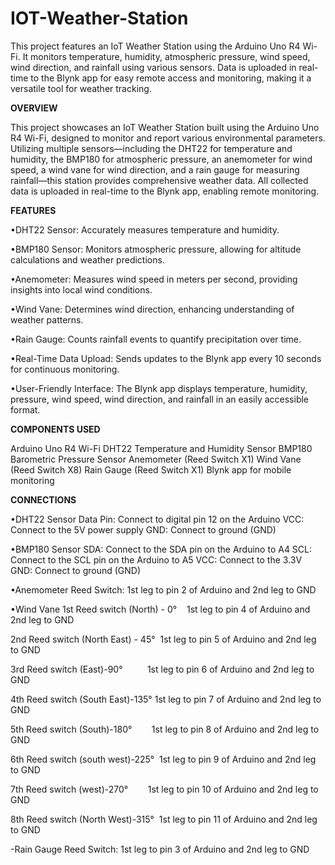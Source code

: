 # IOT-Weather-Station

This project features an IoT Weather Station using the Arduino Uno R4 Wi-Fi. It monitors temperature, humidity, atmospheric pressure, wind speed, wind direction, and rainfall using various sensors. Data is uploaded in real-time to the Blynk app for easy remote access and monitoring, making it a versatile tool for weather tracking.

**OVERVIEW**

This project showcases an IoT Weather Station built using the Arduino Uno R4 Wi-Fi, designed to monitor and report various environmental parameters. Utilizing multiple sensors—including the DHT22 for temperature and humidity, the BMP180 for atmospheric pressure, an anemometer for wind speed, a wind vane for wind direction, and a rain gauge for measuring rainfall—this station provides comprehensive weather data. All collected data is uploaded in real-time to the Blynk app, enabling remote monitoring.

**FEATURES**

•DHT22 Sensor: Accurately measures temperature and humidity.

•BMP180 Sensor: Monitors atmospheric pressure, allowing for altitude calculations and weather predictions.

•Anemometer: Measures wind speed in meters per second, providing insights into local wind conditions.

•Wind Vane: Determines wind direction, enhancing understanding of weather patterns.

•Rain Gauge: Counts rainfall events to quantify precipitation over time.

•Real-Time Data Upload: Sends updates to the Blynk app every 10 seconds for continuous monitoring.

•User-Friendly Interface: The Blynk app displays temperature, humidity, pressure, wind speed, wind direction, and rainfall in an easily accessible format.

**COMPONENTS USED**

Arduino Uno R4 Wi-Fi
DHT22 Temperature and Humidity Sensor
BMP180 Barometric Pressure Sensor
Anemometer (Reed Switch X1)
Wind Vane (Reed Switch X8)
Rain Gauge (Reed Switch X1)
Blynk app for mobile monitoring

**CONNECTIONS**

•DHT22 Sensor
Data Pin: Connect to digital pin 12 on the Arduino
VCC: Connect to the 5V power supply
GND: Connect to ground (GND)

•BMP180 Sensor
SDA: Connect to the SDA pin on the Arduino to A4
SCL: Connect to the SCL pin on the Arduino to A5
VCC: Connect to the 3.3V
GND: Connect to ground (GND)

•Anemometer
Reed Switch: 1st leg to pin 2 of Arduino and 2nd leg to GND

•Wind Vane
1st Reed switch (North) - 0°    
1st leg to pin 4 of Arduino and 2nd leg to GND        

2nd Reed switch (North East) - 45°  1st leg to pin 5 of Arduino and 2nd leg to GND 

3rd Reed switch (East)-90°          1st leg to pin 6 of Arduino and 2nd leg to GND  

4th Reed switch (South East)-135°
1st leg to pin 7 of Arduino and 2nd leg to GND  

5th Reed switch (South)-180°        1st leg to pin 8 of Arduino and 2nd leg to GND

6th Reed switch (south west)-225°  1st leg to pin 9 of Arduino and 2nd leg to GND

7th Reed switch (west)-270°        1st leg to pin 10 of Arduino and 2nd leg to GND

8th Reed switch (North West)-315° 
1st leg to pin 11 of Arduino and 2nd leg to GND

-Rain Gauge
Reed Switch: 1st leg to pin 3 of Arduino and 2nd leg to GND
